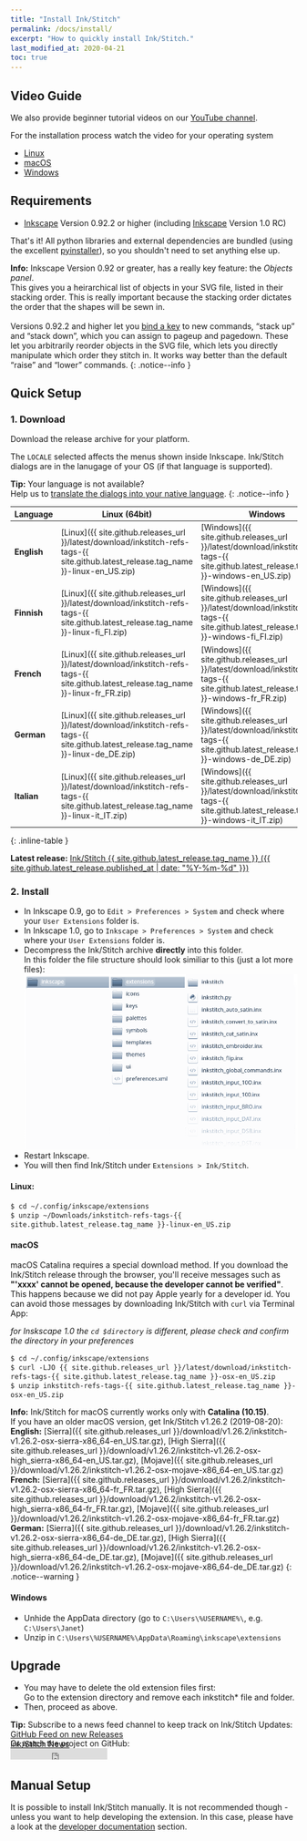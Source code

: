 ```yaml
---
title: "Install Ink/Stitch"
permalink: /docs/install/
excerpt: "How to quickly install Ink/Stitch."
last_modified_at: 2020-04-21
toc: true
---
```

## Video Guide

We also provide beginner tutorial videos on our <i class="fab fa-youtube"></i> [YouTube channel](https://www.youtube.com/channel/UCJCDCFuT_xQoI55e10HRiRw).

For the installation process watch the video for your operating system
* <i class="fab fa-linux"></i> [Linux](https://www.youtube.com/watch?v=Dkb5UvsZUNg&list=PLvlbfDmZyXG1ORmeqHdp4aP7J71e7icJP&index=2)
* <i class="fab fa-apple"></i> [macOS](https://www.youtube.com/watch?v=gmOVLNh9cu8&list=PLvlbfDmZyXG1ORmeqHdp4aP7J71e7icJP&index=3)
* <i class="fab fa-windows"></i> [Windows](https://www.youtube.com/watch?v=U5htzWZSjA8&list=PLvlbfDmZyXG1ORmeqHdp4aP7J71e7icJP&index=4)

## Requirements

* [Inkscape](https://inkscape.org/) Version 0.92.2 or higher (including [Inkscape](https://inkscape.org/release/inkscape-1.0/?latest=1) Version 1.0 RC)

That's it!  All python libraries and external dependencies are bundled (using the excellent [pyinstaller](http://www.pyinstaller.org)), so you shouldn't need to set anything else up.

**Info:** Inkscape Version 0.92 or greater, has a really key feature: the *Objects panel*.<br>
This gives you a heirarchical list of objects in your SVG file, listed in their stacking order. This is really important because the stacking order dictates the order that the shapes will be sewn in.<br><br>
Versions 0.92.2 and higher let you [bind a key](/docs/customize/#shortcut-keys) to new commands, “stack up” and “stack down”, which you can assign to pageup and pagedown. These let you arbitrarily reorder objects in the SVG file, which lets you directly manipulate which order they stitch in. It works way better than the default “raise” and “lower” commands.
{: .notice--info }

## Quick Setup

### 1. Download
Download the release archive for your platform.

The `LOCALE` selected affects the menus shown inside Inkscape. Ink/Stitch dialogs are in the lanugage of your OS (if that language is supported).

**Tip:** Your language is not available?<br>Help us to [translate the dialogs into your native language](/developers/localize/).
{: .notice--info }

Language|Linux (64bit)|Windows|macOS (Catalina) [[?]](#macos)
---|---|---|---
**English**|<i class="fa fa-download " ></i> [Linux]({{ site.github.releases_url }}/latest/download/inkstitch-refs-tags-{{ site.github.latest_release.tag_name }}-linux-en_US.zip)|<i class="fa fa-download " ></i> [Windows]({{ site.github.releases_url }}/latest/download/inkstitch-refs-tags-{{ site.github.latest_release.tag_name }}-windows-en_US.zip)|<i class="fa fa-download " ></i> [macOS]({{ site.github.releases_url }}/latest/download/inkstitch-refs-tags-{{ site.github.latest_release.tag_name }}-osx-en_US.zip)|
**Finnish**|<i class="fa fa-download " ></i> [Linux]({{ site.github.releases_url }}/latest/download/inkstitch-refs-tags-{{ site.github.latest_release.tag_name }}-linux-fi_FI.zip)|<i class="fa fa-download " ></i> [Windows]({{ site.github.releases_url }}/latest/download/inkstitch-refs-tags-{{ site.github.latest_release.tag_name }}-windows-fi_FI.zip)|<i class="fa fa-download " ></i> [macOS]({{ site.github.releases_url }}/latest/download/inkstitch-refs-tags-{{ site.github.latest_release.tag_name }}-osx-fi_FI.zip)|
**French**|<i class="fa fa-download " ></i> [Linux]({{ site.github.releases_url }}/latest/download/inkstitch-refs-tags-{{ site.github.latest_release.tag_name }}-linux-fr_FR.zip)|<i class="fa fa-download " ></i> [Windows]({{ site.github.releases_url }}/latest/download/inkstitch-refs-tags-{{ site.github.latest_release.tag_name }}-windows-fr_FR.zip)|<i class="fa fa-download " ></i> [macOS]({{ site.github.releases_url }}/latest/download/inkstitch-refs-tags-{{ site.github.latest_release.tag_name }}-osx-fr_FR.zip)|
**German**|<i class="fa fa-download " ></i> [Linux]({{ site.github.releases_url }}/latest/download/inkstitch-refs-tags-{{ site.github.latest_release.tag_name }}-linux-de_DE.zip)|<i class="fa fa-download " ></i> [Windows]({{ site.github.releases_url }}/latest/download/inkstitch-refs-tags-{{ site.github.latest_release.tag_name }}-windows-de_DE.zip)|<i class="fa fa-download " ></i> [macOS]({{ site.github.releases_url }}/latest/download/inkstitch-refs-tags-{{ site.github.latest_release.tag_name }}-osx-de_DE.zip)|
**Italian**|<i class="fa fa-download " ></i> [Linux]({{ site.github.releases_url }}/latest/download/inkstitch-refs-tags-{{ site.github.latest_release.tag_name }}-linux-it_IT.zip)|<i class="fa fa-download " ></i> [Windows]({{ site.github.releases_url }}/latest/download/inkstitch-refs-tags-{{ site.github.latest_release.tag_name }}-windows-it_IT.zip)|<i class="fa fa-download " ></i> [macOS]({{ site.github.releases_url }}/latest/download/inkstitch-refs-tags-{{ site.github.latest_release.tag_name }}-osx-it_IT.zip)|
{: .inline-table }

**Latest release:** [Ink/Stitch {{ site.github.latest_release.tag_name }} ({{ site.github.latest_release.published_at | date: "%Y-%m-%d"  }})](https://github.com/inkstitch/inkstitch/releases/latest)

### 2. Install
 * In Inkscape 0.9, go to `Edit > Preferences > System` and check where your `User Extensions` folder is.
 * In Inkscape 1.0, go to `Inkscape > Preferences > System` and check where your `User Extensions` folder is.
 * Decompress the Ink/Stitch archive **directly** into this folder.<br />
   In this folder the file structure should look similiar to this (just a lot more files):
   ![File Structure](/assets/images/docs/en/file_structure.png)
 * Restart Inkscape.
 * You will then find Ink/Stitch under `Extensions > Ink/Stitch`.

#### Linux:

```
$ cd ~/.config/inkscape/extensions
$ unzip ~/Downloads/inkstitch-refs-tags-{{ site.github.latest_release.tag_name }}-linux-en_US.zip
```

#### macOS

macOS Catalina requires a special download method. If you download the Ink/Stitch release through the browser, you'll receive messages such as **"'xxxx' cannot be opened, because the developer cannot be verified"**. This happens because we did not pay Apple yearly for a developer id. You can avoid those messages by downloading Ink/Stitch with `curl` via Terminal App:

_for Inskscape 1.0 the `cd $directory` is different, please check and confirm the directory in your preferences_

```
$ cd ~/.config/inkscape/extensions
$ curl -LJO {{ site.github.releases_url }}/latest/download/inkstitch-refs-tags-{{ site.github.latest_release.tag_name }}-osx-en_US.zip
$ unzip inkstitch-refs-tags-{{ site.github.latest_release.tag_name }}-osx-en_US.zip
```

**Info:** Ink/Stitch for macOS currently works only with **Catalina (10.15)**.<br>
If you have an older macOS version, get Ink/Stitch v1.26.2 (2019-08-20):
<br>**English:**
<i class="fa fa-download " ></i> [Sierra]({{ site.github.releases_url }}/download/v1.26.2/inkstitch-v1.26.2-osx-sierra-x86_64-en_US.tar.gz),
<i class="fa fa-download " ></i> [High Sierra]({{ site.github.releases_url }}/download/v1.26.2/inkstitch-v1.26.2-osx-high_sierra-x86_64-en_US.tar.gz),
<i class="fa fa-download " ></i> [Mojave]({{ site.github.releases_url }}/download/v1.26.2/inkstitch-v1.26.2-osx-mojave-x86_64-en_US.tar.gz)
<br>**French:**
<i class="fa fa-download " ></i> [Sierra]({{ site.github.releases_url }}/download/v1.26.2/inkstitch-v1.26.2-osx-sierra-x86_64-fr_FR.tar.gz),
<i class="fa fa-download " ></i> [High Sierra]({{ site.github.releases_url }}/download/v1.26.2/inkstitch-v1.26.2-osx-high_sierra-x86_64-fr_FR.tar.gz),
<i class="fa fa-download " ></i> [Mojave]({{ site.github.releases_url }}/download/v1.26.2/inkstitch-v1.26.2-osx-mojave-x86_64-fr_FR.tar.gz)
<br>**German:**
<i class="fa fa-download " ></i> [Sierra]({{ site.github.releases_url }}/download/v1.26.2/inkstitch-v1.26.2-osx-sierra-x86_64-de_DE.tar.gz),
<i class="fa fa-download " ></i> [High Sierra]({{ site.github.releases_url }}/download/v1.26.2/inkstitch-v1.26.2-osx-high_sierra-x86_64-de_DE.tar.gz),
<i class="fa fa-download " ></i> [Mojave]({{ site.github.releases_url }}/download/v1.26.2/inkstitch-v1.26.2-osx-mojave-x86_64-de_DE.tar.gz)
{: .notice--warning }

#### Windows

 * Unhide the AppData directory (go to `C:\Users\%USERNAME%\`, e.g. `C:\Users\Janet`)
 * Unzip in `C:\Users\%USERNAME%\AppData\Roaming\inkscape\extensions`

## Upgrade

 * You may have to delete the old extension files first:<br />
   Go to the extension directory and remove each inkstitch* file and folder.
 * Then, proceed as above.

**Tip:** Subscribe to a news feed channel to keep track on Ink/Stitch Updates:<br />
 <i class="fas fa-fw fa-rss-square" aria-hidden="true" style="color: #ffb400;"></i> [GitHub Feed on new Releases](https://github.com/inkstitch/inkstitch/releases.atom)<br>
 <i class="fas fa-fw fa-rss-square" aria-hidden="true" style="color: #ffb400;"></i> [Ink/Stitch News](/feed.xml)<br />
{: .notice--info }

<p class="notice--info" style="margin-top: -3.5em !important;">Or watch the project on GitHub:<br /><iframe style="display: inline-block;" src="https://ghbtns.com/github-btn.html?user=inkstitch&repo=inkstitch&type=watch&count=true&v=2" frameborder="0" scrolling="0" width="170px" height="20px"></iframe></p>

## Manual Setup

It is possible to install Ink/Stitch manually. It is not recommended though - unless you want to help developing the extension.
In this case, please have a look at the [developer documentation](/developers/inkstitch/manual-setup/) section.
